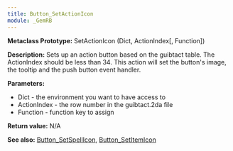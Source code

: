 ```yaml
---
title: Button_SetActionIcon
module: _GemRB
---
```


**Metaclass Prototype:** SetActionIcon (Dict, ActionIndex[, Function])

**Description:** Sets up an action button based on the guibtact table. 
The ActionIndex should be less than 34. This action will set the button's 
image, the tooltip and the push button event handler.

**Parameters:**
  * Dict - the environment you want to have access to
  * ActionIndex - the row number in the guibtact.2da file
  * Function - function key to assign

**Return value:** N/A

**See also:** [Button_SetSpellIcon](Button_SetSpellIcon.md), [Button_SetItemIcon](Button_SetItemIcon.md)

